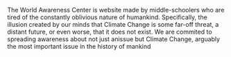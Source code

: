 The World Awareness Center is website made by middle-schoolers who are tired of the constantly oblivious nature of humankind. Specifically, the illusion created by our minds that Climate Change is some far-off threat, a distant future, or even worse, that it does not exist. We are commited to spreading awareness about not just anissue but Climate Change, arguably the most important issue in the history of mankind